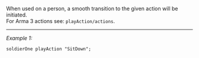 When used on a person, a smooth transition to the given action will be initiated.
<br>
For Arma 3 actions see: `playAction/actions`.


---
*Example 1:*
```sqf
soldierOne playAction "SitDown";
```